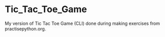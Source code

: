 # Tic_Tac_Toe_Game
My version of Tic Tac Toe Game (CLI) done during making exercises from practisepython.org.
